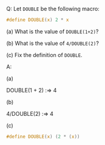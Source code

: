 Q: Let `DOUBLE` be the following macro:

```c
#define DOUBLE(x) 2 * x
```

(a) What is the value of `DOUBLE(1+2)`?

(b) What is the value of `4/DOUBLE(2)`?

(c) Fix the definition of `DOUBLE`.

A:

(a)

DOUBLE(1 + 2) :=> 4

(b)

4/DOUBLE(2) :=> 4

(c)

```c
#define DOUBLE(x) (2 * (x))
```
